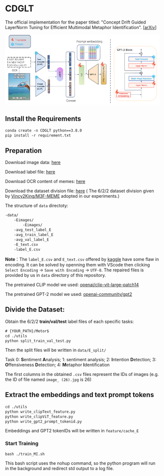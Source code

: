 # CDGLT

The official implementation for the paper titled: "Concept Drift Guided LayerNorm Tuning for Efficient Multimodal Metaphor Identification". [[arXiv](https://arxiv.org/abs/2505.11237#)]

![Cover](./cover.png)

## Install the Requirements

```
conda create -n CDGLT python==3.8.0
pip install -r requirement.txt
```

## Preparation

Download image data: [here](https://www.kaggle.com/datasets/liaolianfoka/met-meme?resource=download-directory&select=Eimages)

Download label file: [here](https://www.kaggle.com/datasets/liaolianfoka/met-meme?resource=download-directory&select=label_E.csv)

Download OCR content of memes: [here](https://www.kaggle.com/datasets/liaolianfoka/met-meme?resource=download-directory&select=E_text.csv)

Download the dataset division file: [here](https://pan.baidu.com/s/16ZAM8gDYZKZut1sDKgJGJA?pwd=33p3) (
The 6/2/2 dataset division given by [Vincy2King/M3F-MEME](https://github.com/Vincy2King/M3F-MEME) adopted in our experiments.)

The structure of `data` directoty:

```
-data/
    -Eimages/
        -Eimages/
    -avg_test_label_E
    -avg_train_label_E
    -avg_val_label_E
    -E_text.csv
    -label_E.csv
```

**Note**：The `label_E.csv` and `E_text.csv` offered by [kaggle](https://www.kaggle.com/datasets/liaolianfoka/met-meme?resource=download-directory&select=E_text.csv) have some flaw in encoding. It can be solved by openning them with VScode then clicking `Select Encoding` -> `Save with Encoding` -> `UTF-8`. The repaired files is provided by us in `data` directory of this repository.

The pretrained CLIP model we used: [openai/clip-vit-large-patch14](https://huggingface.co/openai/clip-vit-large-patch14)

The pretrained GPT-2 model we used: [openai-community/gpt2](https://huggingface.co/openai-community/gpt2)

## Divide the Dataset:

Obtain the 6/2/2 **train/val/test** label files of each specific tasks:

```
# {YOUR_PATH}/Metor$
cd ./utils
python split_train_val_test.py
```

Then the split files will be written in `data/E_split/`

Task 0: **S**entiment **A**nalysis; 1: sentiment analysis; 2: **I**ntention **D**etection; 3: **O**ffensiveness **D**etection; 4: **M**etaphor **I**dentification

The first columns in the obtained `.csv` files represent the IDs of images (e.g. the ID of file named `image_ (26).jpg` is 26)

## Extract the embeddings and text prompt tokens

```
cd ./utils
python write_clipText_feature.py
python write_clipViT_feature.py
python write_gpt2_prompt_tokenid.py
```

Embeddings and GPT2 tokenIDs will be written in `feature/cache_E`

### Start Training

```
bash ./train_MI.sh
```

This bash script uses the nohup command, so the python program will run in the background and redirect std output to a log file.
